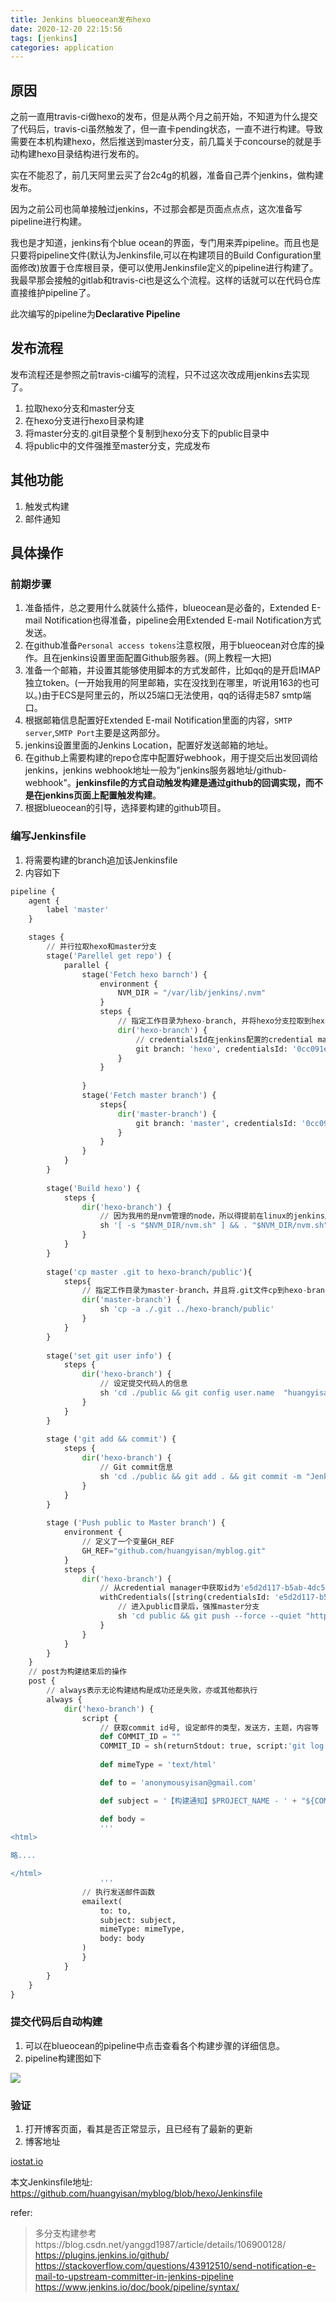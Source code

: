 ```yaml
---
title: Jenkins blueocean发布hexo
date: 2020-12-20 22:15:56
tags: [jenkins]
categories: application
---
```


## 原因

之前一直用travis-ci做hexo的发布，但是从两个月之前开始，不知道为什么提交了代码后，travis-ci虽然触发了，但一直卡pending状态，一直不进行构建。导致需要在本机构建hexo，然后推送到master分支，前几篇关于concourse的就是手动构建hexo目录结构进行发布的。

<!-- more -->

实在不能忍了，前几天阿里云买了台2c4g的机器，准备自己弄个jenkins，做构建发布。

因为之前公司也简单接触过jenkins，不过那会都是页面点点点，这次准备写pipeline进行构建。

我也是才知道，jenkins有个blue ocean的界面，专门用来弄pipeline。而且也是只要将pipeline文件(默认为Jenkinsfile,可以在构建项目的Build Configuration里面修改)放置于仓库根目录，便可以使用Jenkinsfile定义的pipeline进行构建了。我最早那会接触的gitlab和travis-ci也是这么个流程。这样的话就可以在代码仓库直接维护pipeline了。

此次编写的pipeline为**Declarative Pipeline**

## 发布流程

发布流程还是参照之前travis-ci编写的流程，只不过这次改成用jenkins去实现了。

1. 拉取hexo分支和master分支
2. 在hexo分支进行hexo目录构建
3. 将master分支的.git目录整个复制到hexo分支下的public目录中
4. 将public中的文件强推至master分支，完成发布

## 其他功能

1. 触发式构建
2. 邮件通知


## 具体操作

### 前期步骤

1. 准备插件，总之要用什么就装什么插件，blueocean是必备的，Extended E-mail Notification也得准备，pipeline会用Extended E-mail Notification方式发送。
2. 在github准备`Personal access tokens`注意权限，用于blueocean对仓库的操作。且在jenkins设置里面配置Github服务器。(网上教程一大把)
3. 准备一个邮箱，并设置其能够使用脚本的方式发邮件，比如qq的是开启IMAP独立token。(一开始我用的阿里邮箱，实在没找到在哪里，听说用163的也可以。)由于ECS是阿里云的，所以25端口无法使用，qq的话得走587 smtp端口。
4. 根据邮箱信息配置好Extended E-mail Notification里面的内容，`SMTP server`,`SMTP Port`主要是这两部分。
5. jenkins设置里面的Jenkins Location，配置好发送邮箱的地址。
6. 在github上需要构建的repo仓库中配置好webhook，用于提交后出发回调给jenkins，jenkins webhook地址一般为"jenkins服务器地址/github-webhook"。**jenkinsfile的方式自动触发构建是通过github的回调实现，而不是在jenkins页面上配置触发构建**。
7. 根据blueocean的引导，选择要构建的github项目。

### 编写Jenkinsfile

1. 将需要构建的branch追加该Jenkinsfile
2. 内容如下


```python
pipeline {
    agent {
        label 'master'
    }

    stages {
        // 并行拉取hexo和master分支
        stage('Parellel get repo') {
            parallel {
                stage('Fetch hexo barnch') {
                    environment {
                        NVM_DIR = "/var/lib/jenkins/.nvm"
                    }
                    steps {
                        // 指定工作目录为hexo-branch, 并将hexo分支拉取到hexo-branch目录，如果没有这个目录则创建。
                        dir('hexo-branch') {
                            // credentialsId在jenkins配置的credential manager中可以找到，也就是之前配置的Personal access tokens对应的id
                            git branch: 'hexo', credentialsId: '0cc091e1-b69f-4e1d-b8c6-b7a9df25e438', url: 'https://github.com/huangyisan/myblog.git'
                        }
                    }
                    
                }
                stage('Fetch master branch') {
                    steps{
                        dir('master-branch') {
                            git branch: 'master', credentialsId: '0cc091e1-b69f-4e1d-b8c6-b7a9df25e438', url: 'https://github.com/huangyisan/myblog.git'
                        }
                    }
                }
            }
        }
        
        stage('Build hexo') {
            steps {
                dir('hexo-branch') {
                    // 因为我用的是nvm管理的node，所以得提前在linux的jenkins用户下安装nvm，这边是引入环境，并且构建hexo
                    sh '[ -s "$NVM_DIR/nvm.sh" ] && . "$NVM_DIR/nvm.sh" && npm install && hexo clean && hexo g'
                }
            }
        }
        
        stage('cp master .git to hexo-branch/public'){
            steps{
                // 指定工作目录为master-branch，并且将.git文件cp到hexo-branch下的public中
                dir('master-branch') {
                    sh 'cp -a ./.git ../hexo-branch/public'
                }
            }
        }
        
        stage('set git user info') {
            steps {
                dir('hexo-branch') {
                    // 设定提交代码人的信息
                    sh 'cd ./public && git config user.name  "huangyisan" && git config user.email "anonymousyisan@gmail.com"' 
                }
            }
        }
        
        stage ('git add && commit') {
            steps {
                dir('hexo-branch') {
                    // Git commit信息
                    sh 'cd ./public && git add . && git commit -m "Jenkins CI Auto Builder at `date +"%Y-%m-%d %H:%M"`" '
                }
            }
        }
        
        stage ('Push public to Master branch') {
            environment {
                // 定义了一个变量GH_REF
                GH_REF="github.com/huangyisan/myblog.git"
            }
            steps {
                dir('hexo-branch') {
                    // 从credential manager中获取id为'e5d2d117-b5ab-4dc5-9e07-a5e96bfb6e31'的密钥，赋值给TOKEN
                    withCredentials([string(credentialsId: 'e5d2d117-b5ab-4dc5-9e07-a5e96bfb6e31', variable: 'TOKEN')]) {
                        // 进入public目录后，强推master分支
                        sh 'cd public && git push --force --quiet "https://${TOKEN}@${GH_REF}" master:master'
                    }
                }
            }
        }
    }
    // post为构建结束后的操作
    post {
        // always表示无论构建结构是成功还是失败，亦或其他都执行
        always {
            dir('hexo-branch') {
                script {
                    // 获取commit id号, 设定邮件的类型，发送方，主题，内容等
                    def COMMIT_ID = ""
                    COMMIT_ID = sh(returnStdout: true, script:'git log --pretty=format:"%h" -1')
                    
                    def mimeType = 'text/html'

                    def to = 'anonymousyisan@gmail.com'

                    def subject = '【构建通知】$PROJECT_NAME - ' + "${COMMIT_ID}" +  ' - Build # $BUILD_NUMBER - $BUILD_STATUS!'

                    def body = 
                    '''
<html>

略....

</html>
                    '''
                // 执行发送邮件函数
                emailext(
                    to: to,
                    subject: subject,
                    mimeType: mimeType,
                    body: body
                )
                }
            }
        }
    }
}
```

### 提交代码后自动构建

1. 可以在blueocean的pipeline中点击查看各个构建步骤的详细信息。
2. pipeline构建图如下

![](https://image.iostat.io/image/jenkins_blueocean_build.png)


### 验证

1. 打开博客页面，看其是否正常显示，且已经有了最新的更新
2. 博客地址

[iostat.io](https://iostat.io)

本文Jenkinsfile地址: https://github.com/huangyisan/myblog/blob/hexo/Jenkinsfile



refer:

> 多分支构建参考https://blog.csdn.net/yanggd1987/article/details/106900128/
> https://plugins.jenkins.io/github/
> https://stackoverflow.com/questions/43912510/send-notification-e-mail-to-upstream-committer-in-jenkins-pipeline
> https://www.jenkins.io/doc/book/pipeline/syntax/

